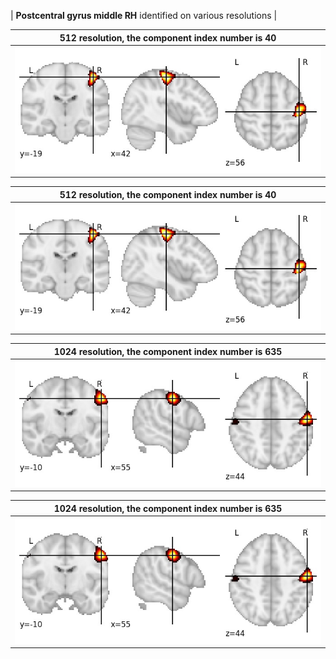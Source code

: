 


| **Postcentral gyrus middle RH** identified on various resolutions |

| 512 resolution, the component index number is 40|  
|:---:|  
| ![Component 512](../512/final/40.jpg "From component 512: Postcentral gyrus middle RH") |

| 512 resolution, the component index number is 40|  
|:---:|  
| ![Component 512](../512/final/40.jpg "From component 512: Postcentral gyrus middle RH") |

| 1024 resolution, the component index number is 635|  
|:---:|  
| ![Component 1024](../1024/final/635.jpg "From component 1024: Postcentral gyrus middle RH") |

| 1024 resolution, the component index number is 635|  
|:---:|  
| ![Component 1024](../1024/final/635.jpg "From component 1024: Postcentral gyrus middle RH") |